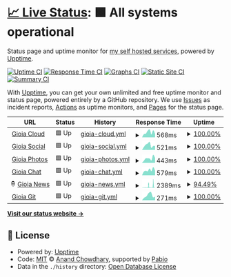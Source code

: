 # [📈 Live Status](https://status.gioia.cloud): <!--live status--> **🟩 All systems operational**

Status page and uptime monitor for [my self hosted services](https://andrewgioia.com), powered by [Upptime](https://github.com/upptime/upptime).

[![Uptime CI](https://github.com/andrewgioia/status/workflows/Uptime%20CI/badge.svg)](https://github.com/andrewgioia/status/actions?query=workflow%3A%22Uptime+CI%22)
[![Response Time CI](https://github.com/andrewgioia/status/workflows/Response%20Time%20CI/badge.svg)](https://github.com/andrewgioia/status/actions?query=workflow%3A%22Response+Time+CI%22)
[![Graphs CI](https://github.com/andrewgioia/status/workflows/Graphs%20CI/badge.svg)](https://github.com/andrewgioia/status/actions?query=workflow%3A%22Graphs+CI%22)
[![Static Site CI](https://github.com/andrewgioia/status/workflows/Static%20Site%20CI/badge.svg)](https://github.com/andrewgioia/status/actions?query=workflow%3A%22Static+Site+CI%22)
[![Summary CI](https://github.com/andrewgioia/status/workflows/Summary%20CI/badge.svg)](https://github.com/andrewgioia/status/actions?query=workflow%3A%22Summary+CI%22)

With [Upptime](https://upptime.js.org), you can get your own unlimited and free uptime monitor and status page, powered entirely by a GitHub repository. We use [Issues](https://github.com/andrewgioia/status/issues) as incident reports, [Actions](https://github.com/andrewgioia/status/actions) as uptime monitors, and [Pages](https://status.gioia.cloud) for the status page.

<!--start: status pages-->
<!-- This summary is generated by Upptime (https://github.com/upptime/upptime) -->
<!-- Do not edit this manually, your changes will be overwritten -->
<!-- prettier-ignore -->
| URL | Status | History | Response Time | Uptime |
| --- | ------ | ------- | ------------- | ------ |
| <img alt="" src="https://icons.duckduckgo.com/ip3/gioia.cloud.ico" height="13"> [Gioia Cloud](https://gioia.cloud) | 🟩 Up | [gioia-cloud.yml](https://github.com/andrewgioia/status/commits/HEAD/history/gioia-cloud.yml) | <details><summary><img alt="Response time graph" src="./graphs/gioia-cloud/response-time-week.png" height="20"> 568ms</summary><br><a href="https://status.gioia.cloud/history/gioia-cloud"><img alt="Response time 700" src="https://img.shields.io/endpoint?url=https%3A%2F%2Fraw.githubusercontent.com%2Fandrewgioia%2Fstatus%2FHEAD%2Fapi%2Fgioia-cloud%2Fresponse-time.json"></a><br><a href="https://status.gioia.cloud/history/gioia-cloud"><img alt="24-hour response time 391" src="https://img.shields.io/endpoint?url=https%3A%2F%2Fraw.githubusercontent.com%2Fandrewgioia%2Fstatus%2FHEAD%2Fapi%2Fgioia-cloud%2Fresponse-time-day.json"></a><br><a href="https://status.gioia.cloud/history/gioia-cloud"><img alt="7-day response time 568" src="https://img.shields.io/endpoint?url=https%3A%2F%2Fraw.githubusercontent.com%2Fandrewgioia%2Fstatus%2FHEAD%2Fapi%2Fgioia-cloud%2Fresponse-time-week.json"></a><br><a href="https://status.gioia.cloud/history/gioia-cloud"><img alt="30-day response time 623" src="https://img.shields.io/endpoint?url=https%3A%2F%2Fraw.githubusercontent.com%2Fandrewgioia%2Fstatus%2FHEAD%2Fapi%2Fgioia-cloud%2Fresponse-time-month.json"></a><br><a href="https://status.gioia.cloud/history/gioia-cloud"><img alt="1-year response time 727" src="https://img.shields.io/endpoint?url=https%3A%2F%2Fraw.githubusercontent.com%2Fandrewgioia%2Fstatus%2FHEAD%2Fapi%2Fgioia-cloud%2Fresponse-time-year.json"></a></details> | <details><summary><a href="https://status.gioia.cloud/history/gioia-cloud">100.00%</a></summary><a href="https://status.gioia.cloud/history/gioia-cloud"><img alt="All-time uptime 99.95%" src="https://img.shields.io/endpoint?url=https%3A%2F%2Fraw.githubusercontent.com%2Fandrewgioia%2Fstatus%2FHEAD%2Fapi%2Fgioia-cloud%2Fuptime.json"></a><br><a href="https://status.gioia.cloud/history/gioia-cloud"><img alt="24-hour uptime 100.00%" src="https://img.shields.io/endpoint?url=https%3A%2F%2Fraw.githubusercontent.com%2Fandrewgioia%2Fstatus%2FHEAD%2Fapi%2Fgioia-cloud%2Fuptime-day.json"></a><br><a href="https://status.gioia.cloud/history/gioia-cloud"><img alt="7-day uptime 100.00%" src="https://img.shields.io/endpoint?url=https%3A%2F%2Fraw.githubusercontent.com%2Fandrewgioia%2Fstatus%2FHEAD%2Fapi%2Fgioia-cloud%2Fuptime-week.json"></a><br><a href="https://status.gioia.cloud/history/gioia-cloud"><img alt="30-day uptime 100.00%" src="https://img.shields.io/endpoint?url=https%3A%2F%2Fraw.githubusercontent.com%2Fandrewgioia%2Fstatus%2FHEAD%2Fapi%2Fgioia-cloud%2Fuptime-month.json"></a><br><a href="https://status.gioia.cloud/history/gioia-cloud"><img alt="1-year uptime 99.94%" src="https://img.shields.io/endpoint?url=https%3A%2F%2Fraw.githubusercontent.com%2Fandrewgioia%2Fstatus%2FHEAD%2Fapi%2Fgioia-cloud%2Fuptime-year.json"></a></details>
| <img alt="" src="https://icons.duckduckgo.com/ip3/gioia.social.ico" height="13"> [Gioia Social](https://gioia.social/api/v2/instance) | 🟩 Up | [gioia-social.yml](https://github.com/andrewgioia/status/commits/HEAD/history/gioia-social.yml) | <details><summary><img alt="Response time graph" src="./graphs/gioia-social/response-time-week.png" height="20"> 521ms</summary><br><a href="https://status.gioia.cloud/history/gioia-social"><img alt="Response time 562" src="https://img.shields.io/endpoint?url=https%3A%2F%2Fraw.githubusercontent.com%2Fandrewgioia%2Fstatus%2FHEAD%2Fapi%2Fgioia-social%2Fresponse-time.json"></a><br><a href="https://status.gioia.cloud/history/gioia-social"><img alt="24-hour response time 432" src="https://img.shields.io/endpoint?url=https%3A%2F%2Fraw.githubusercontent.com%2Fandrewgioia%2Fstatus%2FHEAD%2Fapi%2Fgioia-social%2Fresponse-time-day.json"></a><br><a href="https://status.gioia.cloud/history/gioia-social"><img alt="7-day response time 521" src="https://img.shields.io/endpoint?url=https%3A%2F%2Fraw.githubusercontent.com%2Fandrewgioia%2Fstatus%2FHEAD%2Fapi%2Fgioia-social%2Fresponse-time-week.json"></a><br><a href="https://status.gioia.cloud/history/gioia-social"><img alt="30-day response time 488" src="https://img.shields.io/endpoint?url=https%3A%2F%2Fraw.githubusercontent.com%2Fandrewgioia%2Fstatus%2FHEAD%2Fapi%2Fgioia-social%2Fresponse-time-month.json"></a><br><a href="https://status.gioia.cloud/history/gioia-social"><img alt="1-year response time 625" src="https://img.shields.io/endpoint?url=https%3A%2F%2Fraw.githubusercontent.com%2Fandrewgioia%2Fstatus%2FHEAD%2Fapi%2Fgioia-social%2Fresponse-time-year.json"></a></details> | <details><summary><a href="https://status.gioia.cloud/history/gioia-social">100.00%</a></summary><a href="https://status.gioia.cloud/history/gioia-social"><img alt="All-time uptime 99.97%" src="https://img.shields.io/endpoint?url=https%3A%2F%2Fraw.githubusercontent.com%2Fandrewgioia%2Fstatus%2FHEAD%2Fapi%2Fgioia-social%2Fuptime.json"></a><br><a href="https://status.gioia.cloud/history/gioia-social"><img alt="24-hour uptime 100.00%" src="https://img.shields.io/endpoint?url=https%3A%2F%2Fraw.githubusercontent.com%2Fandrewgioia%2Fstatus%2FHEAD%2Fapi%2Fgioia-social%2Fuptime-day.json"></a><br><a href="https://status.gioia.cloud/history/gioia-social"><img alt="7-day uptime 100.00%" src="https://img.shields.io/endpoint?url=https%3A%2F%2Fraw.githubusercontent.com%2Fandrewgioia%2Fstatus%2FHEAD%2Fapi%2Fgioia-social%2Fuptime-week.json"></a><br><a href="https://status.gioia.cloud/history/gioia-social"><img alt="30-day uptime 100.00%" src="https://img.shields.io/endpoint?url=https%3A%2F%2Fraw.githubusercontent.com%2Fandrewgioia%2Fstatus%2FHEAD%2Fapi%2Fgioia-social%2Fuptime-month.json"></a><br><a href="https://status.gioia.cloud/history/gioia-social"><img alt="1-year uptime 99.96%" src="https://img.shields.io/endpoint?url=https%3A%2F%2Fraw.githubusercontent.com%2Fandrewgioia%2Fstatus%2FHEAD%2Fapi%2Fgioia-social%2Fuptime-year.json"></a></details>
| <img alt="" src="https://icons.duckduckgo.com/ip3/gioia.photos.ico" height="13"> [Gioia Photos](https://gioia.photos) | 🟩 Up | [gioia-photos.yml](https://github.com/andrewgioia/status/commits/HEAD/history/gioia-photos.yml) | <details><summary><img alt="Response time graph" src="./graphs/gioia-photos/response-time-week.png" height="20"> 443ms</summary><br><a href="https://status.gioia.cloud/history/gioia-photos"><img alt="Response time 625" src="https://img.shields.io/endpoint?url=https%3A%2F%2Fraw.githubusercontent.com%2Fandrewgioia%2Fstatus%2FHEAD%2Fapi%2Fgioia-photos%2Fresponse-time.json"></a><br><a href="https://status.gioia.cloud/history/gioia-photos"><img alt="24-hour response time 497" src="https://img.shields.io/endpoint?url=https%3A%2F%2Fraw.githubusercontent.com%2Fandrewgioia%2Fstatus%2FHEAD%2Fapi%2Fgioia-photos%2Fresponse-time-day.json"></a><br><a href="https://status.gioia.cloud/history/gioia-photos"><img alt="7-day response time 443" src="https://img.shields.io/endpoint?url=https%3A%2F%2Fraw.githubusercontent.com%2Fandrewgioia%2Fstatus%2FHEAD%2Fapi%2Fgioia-photos%2Fresponse-time-week.json"></a><br><a href="https://status.gioia.cloud/history/gioia-photos"><img alt="30-day response time 589" src="https://img.shields.io/endpoint?url=https%3A%2F%2Fraw.githubusercontent.com%2Fandrewgioia%2Fstatus%2FHEAD%2Fapi%2Fgioia-photos%2Fresponse-time-month.json"></a><br><a href="https://status.gioia.cloud/history/gioia-photos"><img alt="1-year response time 681" src="https://img.shields.io/endpoint?url=https%3A%2F%2Fraw.githubusercontent.com%2Fandrewgioia%2Fstatus%2FHEAD%2Fapi%2Fgioia-photos%2Fresponse-time-year.json"></a></details> | <details><summary><a href="https://status.gioia.cloud/history/gioia-photos">100.00%</a></summary><a href="https://status.gioia.cloud/history/gioia-photos"><img alt="All-time uptime 99.98%" src="https://img.shields.io/endpoint?url=https%3A%2F%2Fraw.githubusercontent.com%2Fandrewgioia%2Fstatus%2FHEAD%2Fapi%2Fgioia-photos%2Fuptime.json"></a><br><a href="https://status.gioia.cloud/history/gioia-photos"><img alt="24-hour uptime 100.00%" src="https://img.shields.io/endpoint?url=https%3A%2F%2Fraw.githubusercontent.com%2Fandrewgioia%2Fstatus%2FHEAD%2Fapi%2Fgioia-photos%2Fuptime-day.json"></a><br><a href="https://status.gioia.cloud/history/gioia-photos"><img alt="7-day uptime 100.00%" src="https://img.shields.io/endpoint?url=https%3A%2F%2Fraw.githubusercontent.com%2Fandrewgioia%2Fstatus%2FHEAD%2Fapi%2Fgioia-photos%2Fuptime-week.json"></a><br><a href="https://status.gioia.cloud/history/gioia-photos"><img alt="30-day uptime 100.00%" src="https://img.shields.io/endpoint?url=https%3A%2F%2Fraw.githubusercontent.com%2Fandrewgioia%2Fstatus%2FHEAD%2Fapi%2Fgioia-photos%2Fuptime-month.json"></a><br><a href="https://status.gioia.cloud/history/gioia-photos"><img alt="1-year uptime 99.98%" src="https://img.shields.io/endpoint?url=https%3A%2F%2Fraw.githubusercontent.com%2Fandrewgioia%2Fstatus%2FHEAD%2Fapi%2Fgioia-photos%2Fuptime-year.json"></a></details>
| <img alt="" src="https://icons.duckduckgo.com/ip3/element.gioia.chat.ico" height="13"> [Gioia Chat](https://element.gioia.chat) | 🟩 Up | [gioia-chat.yml](https://github.com/andrewgioia/status/commits/HEAD/history/gioia-chat.yml) | <details><summary><img alt="Response time graph" src="./graphs/gioia-chat/response-time-week.png" height="20"> 579ms</summary><br><a href="https://status.gioia.cloud/history/gioia-chat"><img alt="Response time 843" src="https://img.shields.io/endpoint?url=https%3A%2F%2Fraw.githubusercontent.com%2Fandrewgioia%2Fstatus%2FHEAD%2Fapi%2Fgioia-chat%2Fresponse-time.json"></a><br><a href="https://status.gioia.cloud/history/gioia-chat"><img alt="24-hour response time 518" src="https://img.shields.io/endpoint?url=https%3A%2F%2Fraw.githubusercontent.com%2Fandrewgioia%2Fstatus%2FHEAD%2Fapi%2Fgioia-chat%2Fresponse-time-day.json"></a><br><a href="https://status.gioia.cloud/history/gioia-chat"><img alt="7-day response time 579" src="https://img.shields.io/endpoint?url=https%3A%2F%2Fraw.githubusercontent.com%2Fandrewgioia%2Fstatus%2FHEAD%2Fapi%2Fgioia-chat%2Fresponse-time-week.json"></a><br><a href="https://status.gioia.cloud/history/gioia-chat"><img alt="30-day response time 685" src="https://img.shields.io/endpoint?url=https%3A%2F%2Fraw.githubusercontent.com%2Fandrewgioia%2Fstatus%2FHEAD%2Fapi%2Fgioia-chat%2Fresponse-time-month.json"></a><br><a href="https://status.gioia.cloud/history/gioia-chat"><img alt="1-year response time 913" src="https://img.shields.io/endpoint?url=https%3A%2F%2Fraw.githubusercontent.com%2Fandrewgioia%2Fstatus%2FHEAD%2Fapi%2Fgioia-chat%2Fresponse-time-year.json"></a></details> | <details><summary><a href="https://status.gioia.cloud/history/gioia-chat">100.00%</a></summary><a href="https://status.gioia.cloud/history/gioia-chat"><img alt="All-time uptime 99.96%" src="https://img.shields.io/endpoint?url=https%3A%2F%2Fraw.githubusercontent.com%2Fandrewgioia%2Fstatus%2FHEAD%2Fapi%2Fgioia-chat%2Fuptime.json"></a><br><a href="https://status.gioia.cloud/history/gioia-chat"><img alt="24-hour uptime 100.00%" src="https://img.shields.io/endpoint?url=https%3A%2F%2Fraw.githubusercontent.com%2Fandrewgioia%2Fstatus%2FHEAD%2Fapi%2Fgioia-chat%2Fuptime-day.json"></a><br><a href="https://status.gioia.cloud/history/gioia-chat"><img alt="7-day uptime 100.00%" src="https://img.shields.io/endpoint?url=https%3A%2F%2Fraw.githubusercontent.com%2Fandrewgioia%2Fstatus%2FHEAD%2Fapi%2Fgioia-chat%2Fuptime-week.json"></a><br><a href="https://status.gioia.cloud/history/gioia-chat"><img alt="30-day uptime 100.00%" src="https://img.shields.io/endpoint?url=https%3A%2F%2Fraw.githubusercontent.com%2Fandrewgioia%2Fstatus%2FHEAD%2Fapi%2Fgioia-chat%2Fuptime-month.json"></a><br><a href="https://status.gioia.cloud/history/gioia-chat"><img alt="1-year uptime 99.95%" src="https://img.shields.io/endpoint?url=https%3A%2F%2Fraw.githubusercontent.com%2Fandrewgioia%2Fstatus%2FHEAD%2Fapi%2Fgioia-chat%2Fuptime-year.json"></a></details>
| <img alt="" src="https://raw.githubusercontent.com/LemmyNet/lemmy-ui/main/src/assets/icons/icon-96x96.png" height="13"> [Gioia News](https://gioia.news) | 🟩 Up | [gioia-news.yml](https://github.com/andrewgioia/status/commits/HEAD/history/gioia-news.yml) | <details><summary><img alt="Response time graph" src="./graphs/gioia-news/response-time-week.png" height="20"> 2389ms</summary><br><a href="https://status.gioia.cloud/history/gioia-news"><img alt="Response time 991" src="https://img.shields.io/endpoint?url=https%3A%2F%2Fraw.githubusercontent.com%2Fandrewgioia%2Fstatus%2FHEAD%2Fapi%2Fgioia-news%2Fresponse-time.json"></a><br><a href="https://status.gioia.cloud/history/gioia-news"><img alt="24-hour response time 5498" src="https://img.shields.io/endpoint?url=https%3A%2F%2Fraw.githubusercontent.com%2Fandrewgioia%2Fstatus%2FHEAD%2Fapi%2Fgioia-news%2Fresponse-time-day.json"></a><br><a href="https://status.gioia.cloud/history/gioia-news"><img alt="7-day response time 2389" src="https://img.shields.io/endpoint?url=https%3A%2F%2Fraw.githubusercontent.com%2Fandrewgioia%2Fstatus%2FHEAD%2Fapi%2Fgioia-news%2Fresponse-time-week.json"></a><br><a href="https://status.gioia.cloud/history/gioia-news"><img alt="30-day response time 1542" src="https://img.shields.io/endpoint?url=https%3A%2F%2Fraw.githubusercontent.com%2Fandrewgioia%2Fstatus%2FHEAD%2Fapi%2Fgioia-news%2Fresponse-time-month.json"></a><br><a href="https://status.gioia.cloud/history/gioia-news"><img alt="1-year response time 987" src="https://img.shields.io/endpoint?url=https%3A%2F%2Fraw.githubusercontent.com%2Fandrewgioia%2Fstatus%2FHEAD%2Fapi%2Fgioia-news%2Fresponse-time-year.json"></a></details> | <details><summary><a href="https://status.gioia.cloud/history/gioia-news">94.49%</a></summary><a href="https://status.gioia.cloud/history/gioia-news"><img alt="All-time uptime 99.53%" src="https://img.shields.io/endpoint?url=https%3A%2F%2Fraw.githubusercontent.com%2Fandrewgioia%2Fstatus%2FHEAD%2Fapi%2Fgioia-news%2Fuptime.json"></a><br><a href="https://status.gioia.cloud/history/gioia-news"><img alt="24-hour uptime 91.52%" src="https://img.shields.io/endpoint?url=https%3A%2F%2Fraw.githubusercontent.com%2Fandrewgioia%2Fstatus%2FHEAD%2Fapi%2Fgioia-news%2Fuptime-day.json"></a><br><a href="https://status.gioia.cloud/history/gioia-news"><img alt="7-day uptime 94.49%" src="https://img.shields.io/endpoint?url=https%3A%2F%2Fraw.githubusercontent.com%2Fandrewgioia%2Fstatus%2FHEAD%2Fapi%2Fgioia-news%2Fuptime-week.json"></a><br><a href="https://status.gioia.cloud/history/gioia-news"><img alt="30-day uptime 97.61%" src="https://img.shields.io/endpoint?url=https%3A%2F%2Fraw.githubusercontent.com%2Fandrewgioia%2Fstatus%2FHEAD%2Fapi%2Fgioia-news%2Fuptime-month.json"></a><br><a href="https://status.gioia.cloud/history/gioia-news"><img alt="1-year uptime 99.39%" src="https://img.shields.io/endpoint?url=https%3A%2F%2Fraw.githubusercontent.com%2Fandrewgioia%2Fstatus%2FHEAD%2Fapi%2Fgioia-news%2Fuptime-year.json"></a></details>
| <img alt="" src="https://icons.duckduckgo.com/ip3/git.gioia.cloud.ico" height="13"> [Gioia Git](https://git.gioia.cloud/) | 🟩 Up | [gioia-git.yml](https://github.com/andrewgioia/status/commits/HEAD/history/gioia-git.yml) | <details><summary><img alt="Response time graph" src="./graphs/gioia-git/response-time-week.png" height="20"> 271ms</summary><br><a href="https://status.gioia.cloud/history/gioia-git"><img alt="Response time 394" src="https://img.shields.io/endpoint?url=https%3A%2F%2Fraw.githubusercontent.com%2Fandrewgioia%2Fstatus%2FHEAD%2Fapi%2Fgioia-git%2Fresponse-time.json"></a><br><a href="https://status.gioia.cloud/history/gioia-git"><img alt="24-hour response time 202" src="https://img.shields.io/endpoint?url=https%3A%2F%2Fraw.githubusercontent.com%2Fandrewgioia%2Fstatus%2FHEAD%2Fapi%2Fgioia-git%2Fresponse-time-day.json"></a><br><a href="https://status.gioia.cloud/history/gioia-git"><img alt="7-day response time 271" src="https://img.shields.io/endpoint?url=https%3A%2F%2Fraw.githubusercontent.com%2Fandrewgioia%2Fstatus%2FHEAD%2Fapi%2Fgioia-git%2Fresponse-time-week.json"></a><br><a href="https://status.gioia.cloud/history/gioia-git"><img alt="30-day response time 364" src="https://img.shields.io/endpoint?url=https%3A%2F%2Fraw.githubusercontent.com%2Fandrewgioia%2Fstatus%2FHEAD%2Fapi%2Fgioia-git%2Fresponse-time-month.json"></a><br><a href="https://status.gioia.cloud/history/gioia-git"><img alt="1-year response time 419" src="https://img.shields.io/endpoint?url=https%3A%2F%2Fraw.githubusercontent.com%2Fandrewgioia%2Fstatus%2FHEAD%2Fapi%2Fgioia-git%2Fresponse-time-year.json"></a></details> | <details><summary><a href="https://status.gioia.cloud/history/gioia-git">100.00%</a></summary><a href="https://status.gioia.cloud/history/gioia-git"><img alt="All-time uptime 99.90%" src="https://img.shields.io/endpoint?url=https%3A%2F%2Fraw.githubusercontent.com%2Fandrewgioia%2Fstatus%2FHEAD%2Fapi%2Fgioia-git%2Fuptime.json"></a><br><a href="https://status.gioia.cloud/history/gioia-git"><img alt="24-hour uptime 100.00%" src="https://img.shields.io/endpoint?url=https%3A%2F%2Fraw.githubusercontent.com%2Fandrewgioia%2Fstatus%2FHEAD%2Fapi%2Fgioia-git%2Fuptime-day.json"></a><br><a href="https://status.gioia.cloud/history/gioia-git"><img alt="7-day uptime 100.00%" src="https://img.shields.io/endpoint?url=https%3A%2F%2Fraw.githubusercontent.com%2Fandrewgioia%2Fstatus%2FHEAD%2Fapi%2Fgioia-git%2Fuptime-week.json"></a><br><a href="https://status.gioia.cloud/history/gioia-git"><img alt="30-day uptime 100.00%" src="https://img.shields.io/endpoint?url=https%3A%2F%2Fraw.githubusercontent.com%2Fandrewgioia%2Fstatus%2FHEAD%2Fapi%2Fgioia-git%2Fuptime-month.json"></a><br><a href="https://status.gioia.cloud/history/gioia-git"><img alt="1-year uptime 99.87%" src="https://img.shields.io/endpoint?url=https%3A%2F%2Fraw.githubusercontent.com%2Fandrewgioia%2Fstatus%2FHEAD%2Fapi%2Fgioia-git%2Fuptime-year.json"></a></details>

<!--end: status pages-->

[**Visit our status website →**](https://status.gioia.cloud)

## 📄 License

- Powered by: [Upptime](https://github.com/upptime/upptime)
- Code: [MIT](./LICENSE) © [Anand Chowdhary](https://anandchowdhary.com), supported by [Pabio](https://pabio.com)
- Data in the `./history` directory: [Open Database License](https://opendatacommons.org/licenses/odbl/1-0/)
